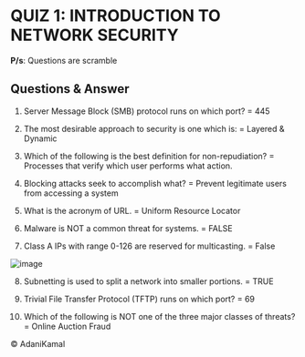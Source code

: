 # QUIZ 1: INTRODUCTION TO NETWORK SECURITY
**P/s**: Questions are scramble

## Questions & Answer

1.	Server Message Block (SMB) protocol runs on which port? = 445

2.	The most desirable approach to security is one which is: = Layered & Dynamic

3.	Which of the following is the best definition for non-repudiation? = Processes that verify which user performs what action.

4.	Blocking attacks seek to accomplish what? = Prevent legitimate users from accessing a system

5.	What is the acronym of URL. = Uniform Resource Locator

6.	Malware is NOT a common threat for systems. = FALSE

7.	Class A IPs with range 0-126 are reserved for multicasting. = False

![image](https://user-images.githubusercontent.com/44063862/81874753-26260f80-95b1-11ea-9da5-1bf8917b436d.png)

8. Subnetting is used to split a network into smaller portions. = TRUE

9. Trivial File Transfer Protocol (TFTP) runs on which port? = 69

10.	Which of the following is NOT one of the three major classes of threats? = Online Auction Fraud

© AdaniKamal
